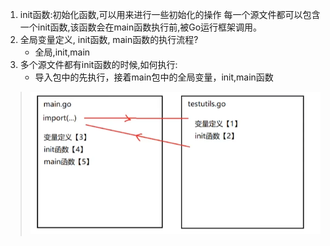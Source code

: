 1. init函数:初始化函数,可以用来进行一些初始化的操作 每一个源文件都可以包含一个init函数,该函数会在main函数执行前,被Go运行框架调用。 
2. 全局变量定义, init函数, main函数的执行流程?
    - 全局,init,main
3. 多个源文件都有init函数的时候,如何执行:
    - 导入包中的先执行，接着main包中的全局变量，init,main函数
>![alt text](image-3.png)